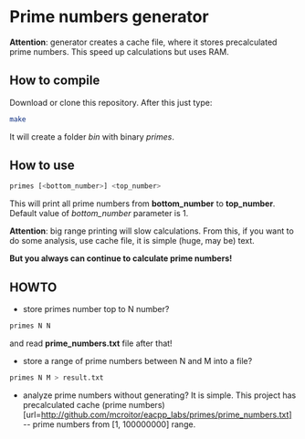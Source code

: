 # Prime numbers generator
__Attention__: generator creates a cache file, where it stores precalculated prime numbers. This speed up calculations but uses RAM.

## How to compile
Download or clone this repository. After this just type:
```bash
make
```
It will create a folder _bin_ with binary _primes_.

## How to use
```bash
primes [<bottom_number>] <top_number>
```
This will print all prime numbers from __bottom_number__ to __top_number__.
Default value of _bottom_number_ parameter is 1.

__Attention__: big range printing will slow calculations. From this, if you want to do some analysis, use cache file, it is simple (huge, may be) text.

__But you always can continue to calculate prime numbers!__

## HOWTO

* store primes number top to N number?
```bash
primes N N
```
and read __prime_numbers.txt__ file after that!

* store a range of prime numbers between N and M into a file?
```bash
primes N M > result.txt
```

* analyze prime numbers without generating?
It is simple. This project has precalculated cache (prime numbers)[url=http://github.com/mcroitor/eacpp_labs/primes/prime_numbers.txt] -- prime numbers from [1, 100000000] range.